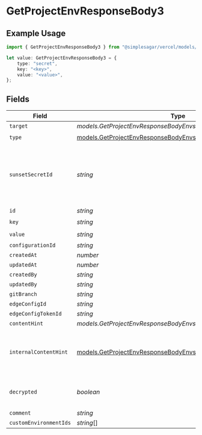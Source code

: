 # GetProjectEnvResponseBody3

## Example Usage

```typescript
import { GetProjectEnvResponseBody3 } from "@simplesagar/vercel/models/getprojectenvop.js";

let value: GetProjectEnvResponseBody3 = {
    type: "secret",
    key: "<key>",
    value: "<value>",
};
```

## Fields

| Field                                                                                                                                    | Type                                                                                                                                     | Required                                                                                                                                 | Description                                                                                                                              |
| ---------------------------------------------------------------------------------------------------------------------------------------- | ---------------------------------------------------------------------------------------------------------------------------------------- | ---------------------------------------------------------------------------------------------------------------------------------------- | ---------------------------------------------------------------------------------------------------------------------------------------- |
| `target`                                                                                                                                 | *models.GetProjectEnvResponseBodyEnvsResponseTarget*                                                                                     | :heavy_minus_sign:                                                                                                                       | N/A                                                                                                                                      |
| `type`                                                                                                                                   | [models.GetProjectEnvResponseBodyEnvsResponseType](../models/getprojectenvresponsebodyenvsresponsetype.md)                               | :heavy_check_mark:                                                                                                                       | N/A                                                                                                                                      |
| `sunsetSecretId`                                                                                                                         | *string*                                                                                                                                 | :heavy_minus_sign:                                                                                                                       | This is used to identiy variables that have been migrated from type secret to sensitive.                                                 |
| `id`                                                                                                                                     | *string*                                                                                                                                 | :heavy_minus_sign:                                                                                                                       | N/A                                                                                                                                      |
| `key`                                                                                                                                    | *string*                                                                                                                                 | :heavy_check_mark:                                                                                                                       | N/A                                                                                                                                      |
| `value`                                                                                                                                  | *string*                                                                                                                                 | :heavy_check_mark:                                                                                                                       | N/A                                                                                                                                      |
| `configurationId`                                                                                                                        | *string*                                                                                                                                 | :heavy_minus_sign:                                                                                                                       | N/A                                                                                                                                      |
| `createdAt`                                                                                                                              | *number*                                                                                                                                 | :heavy_minus_sign:                                                                                                                       | N/A                                                                                                                                      |
| `updatedAt`                                                                                                                              | *number*                                                                                                                                 | :heavy_minus_sign:                                                                                                                       | N/A                                                                                                                                      |
| `createdBy`                                                                                                                              | *string*                                                                                                                                 | :heavy_minus_sign:                                                                                                                       | N/A                                                                                                                                      |
| `updatedBy`                                                                                                                              | *string*                                                                                                                                 | :heavy_minus_sign:                                                                                                                       | N/A                                                                                                                                      |
| `gitBranch`                                                                                                                              | *string*                                                                                                                                 | :heavy_minus_sign:                                                                                                                       | N/A                                                                                                                                      |
| `edgeConfigId`                                                                                                                           | *string*                                                                                                                                 | :heavy_minus_sign:                                                                                                                       | N/A                                                                                                                                      |
| `edgeConfigTokenId`                                                                                                                      | *string*                                                                                                                                 | :heavy_minus_sign:                                                                                                                       | N/A                                                                                                                                      |
| `contentHint`                                                                                                                            | *models.GetProjectEnvResponseBodyEnvsResponseContentHint*                                                                                | :heavy_minus_sign:                                                                                                                       | N/A                                                                                                                                      |
| `internalContentHint`                                                                                                                    | [models.GetProjectEnvResponseBodyEnvsResponseInternalContentHint](../models/getprojectenvresponsebodyenvsresponseinternalcontenthint.md) | :heavy_minus_sign:                                                                                                                       | Similar to `contentHints`, but should not be exposed to the user.                                                                        |
| `decrypted`                                                                                                                              | *boolean*                                                                                                                                | :heavy_minus_sign:                                                                                                                       | Whether `value` and `vsmValue` are decrypted.                                                                                            |
| `comment`                                                                                                                                | *string*                                                                                                                                 | :heavy_minus_sign:                                                                                                                       | N/A                                                                                                                                      |
| `customEnvironmentIds`                                                                                                                   | *string*[]                                                                                                                               | :heavy_minus_sign:                                                                                                                       | N/A                                                                                                                                      |